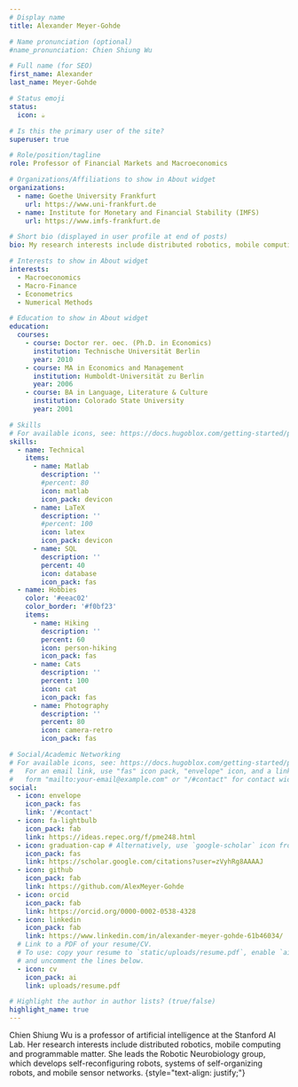 ```yaml
---
# Display name
title: Alexander Meyer-Gohde

# Name pronunciation (optional)
#name_pronunciation: Chien Shiung Wu

# Full name (for SEO)
first_name: Alexander
last_name: Meyer-Gohde

# Status emoji
status:
  icon: ☕️

# Is this the primary user of the site?
superuser: true

# Role/position/tagline
role: Professor of Financial Markets and Macroeconomics 

# Organizations/Affiliations to show in About widget
organizations:
  - name: Goethe University Frankfurt
    url: https://www.uni-frankfurt.de
  - name: Institute for Monetary and Financial Stability (IMFS)
    url: https://www.imfs-frankfurt.de

# Short bio (displayed in user profile at end of posts)
bio: My research interests include distributed robotics, mobile computing and programmable matter.

# Interests to show in About widget
interests:
  - Macroeconomics
  - Macro-Finance
  - Econometrics 
  - Numerical Methods

# Education to show in About widget
education:
  courses:
    - course: Doctor rer. oec. (Ph.D. in Economics)
      institution: Technische Universität Berlin
      year: 2010
    - course: MA in Economics and Management
      institution: Humboldt-Universität zu Berlin
      year: 2006
    - course: BA in Language, Literature & Culture
      institution: Colorado State University
      year: 2001

# Skills
# For available icons, see: https://docs.hugoblox.com/getting-started/page-builder/#icons
skills:
  - name: Technical
    items:
      - name: Matlab
        description: ''
        #percent: 80
        icon: matlab
        icon_pack: devicon
      - name: LaTeX
        description: ''
        #percent: 100
        icon: latex
        icon_pack: devicon
      - name: SQL
        description: ''
        percent: 40
        icon: database
        icon_pack: fas
  - name: Hobbies
    color: '#eeac02'
    color_border: '#f0bf23'
    items:
      - name: Hiking
        description: ''
        percent: 60
        icon: person-hiking
        icon_pack: fas
      - name: Cats
        description: ''
        percent: 100
        icon: cat
        icon_pack: fas
      - name: Photography
        description: ''
        percent: 80
        icon: camera-retro
        icon_pack: fas

# Social/Academic Networking
# For available icons, see: https://docs.hugoblox.com/getting-started/page-builder/#icons
#   For an email link, use "fas" icon pack, "envelope" icon, and a link in the
#   form "mailto:your-email@example.com" or "/#contact" for contact widget.
social:
  - icon: envelope
    icon_pack: fas
    link: '/#contact'
  - icon: fa-lightbulb
    icon_pack: fab
    link: https://ideas.repec.org/f/pme248.html
  - icon: graduation-cap # Alternatively, use `google-scholar` icon from `ai` icon pack
    icon_pack: fas
    link: https://scholar.google.com/citations?user=zVyhRg8AAAAJ
  - icon: github
    icon_pack: fab
    link: https://github.com/AlexMeyer-Gohde
  - icon: orcid
    icon_pack: fab
    link: https://orcid.org/0000-0002-0538-4328
  - icon: linkedin
    icon_pack: fab
    link: https://www.linkedin.com/in/alexander-meyer-gohde-61b46034/
  # Link to a PDF of your resume/CV.
  # To use: copy your resume to `static/uploads/resume.pdf`, enable `ai` icons in `params.yaml`,
  # and uncomment the lines below.
  - icon: cv
    icon_pack: ai
    link: uploads/resume.pdf

# Highlight the author in author lists? (true/false)
highlight_name: true
---
```


Chien Shiung Wu is a professor of artificial intelligence at the Stanford AI Lab. Her research interests include distributed robotics, mobile computing and programmable matter. She leads the Robotic Neurobiology group, which develops self-reconfiguring robots, systems of self-organizing robots, and mobile sensor networks.
{style="text-align: justify;"}
